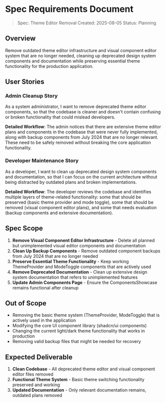 # Spec Requirements Document

> Spec: Theme Editor Removal
> Created: 2025-08-05
> Status: Planning

## Overview

Remove outdated theme editor infrastructure and visual component editor system that are no longer needed, cleaning up deprecated design system components and documentation while preserving essential theme functionality for the production application.

## User Stories

### Admin Cleanup Story

As a system administrator, I want to remove deprecated theme editor components, so that the codebase is cleaner and doesn't contain confusing or broken functionality that could mislead developers.

**Detailed Workflow**: The admin notices that there are extensive theme editor plans and components in the codebase that were never fully implemented, along with backup components from July 2024 that are no longer relevant. These need to be safely removed without breaking the core application functionality.

### Developer Maintenance Story

As a developer, I want to clean up deprecated design system components and documentation, so that I can focus on the current architecture without being distracted by outdated plans and broken implementations.

**Detailed Workflow**: The developer reviews the codebase and identifies multiple layers of theme-related functionality: some that should be preserved (basic theme provider and mode toggle), some that should be removed (visual component editor plans), and some that needs evaluation (backup components and extensive documentation).

## Spec Scope

1. **Remove Visual Component Editor Infrastructure** - Delete all planned but unimplemented visual editor components and documentation
2. **Clean Up Backup Components** - Remove outdated component backups from July 2024 that are no longer needed
3. **Preserve Essential Theme Functionality** - Keep working ThemeProvider and ModeToggle components that are actively used
4. **Remove Deprecated Documentation** - Clean up extensive design system documentation that refers to unimplemented features
5. **Update Admin Components Page** - Ensure the ComponentsShowcase remains functional after cleanup

## Out of Scope

- Removing the basic theme system (ThemeProvider, ModeToggle) that is actively used in the application
- Modifying the core UI component library (shadcn/ui components)
- Changing the current light/dark theme functionality that works in production
- Removing valid backup files that might be needed for recovery

## Expected Deliverable

1. **Clean Codebase** - All deprecated theme editor and visual component editor files removed
2. **Functional Theme System** - Basic theme switching functionality preserved and working
3. **Updated Documentation** - Only relevant documentation remains, outdated plans removed
